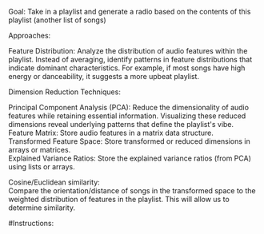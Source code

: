 Goal: Take in a playlist and generate a radio based on the contents of this playlist (another list of songs)

Approaches:

Feature Distribution: Analyze the distribution of audio features within the playlist. Instead of averaging, identify patterns in feature distributions that indicate dominant characteristics. For example, if most songs have high energy or danceability, it suggests a more upbeat playlist.

Dimension Reduction Techniques:         

Principal Component Analysis (PCA): Reduce the dimensionality of audio features while retaining essential information. Visualizing these reduced dimensions reveal underlying patterns that define the playlist's vibe.  
Feature Matrix: Store audio features in a matrix data structure.  
Transformed Feature Space: Store transformed or reduced dimensions in arrays or matrices.  
Explained Variance Ratios: Store the explained variance ratios (from PCA) using lists or arrays.  

Cosine/Euclidean similarity:  
Compare the orientation/distance of songs in the transformed space to the weighted distribution of features in the playlist. This will allow us to determine similarity.
    
#Instructions:
